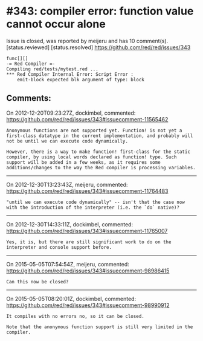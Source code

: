 
#343: compiler error: function value cannot occur alone
================================================================================
Issue is closed, was reported by meijeru and has 10 comment(s).
[status.reviewed] [status.resolved]
<https://github.com/red/red/issues/343>

```
func[][]
-= Red Compiler =-
Compiling red/tests/mytest.red ...
*** Red Compiler Internal Error: Script Error :
    emit-block expected blk argument of type: block
```



Comments:
--------------------------------------------------------------------------------

On 2012-12-20T09:23:27Z, dockimbel, commented:
<https://github.com/red/red/issues/343#issuecomment-11565462>

    Anonymous functions are not supported yet. Function! is not yet a first-class datatype in the current implementation, and probably will not be until we can execute code dynamically. 
    
    However, there is a way to make function! first-class for the static compiler, by using local words declared as function! type. Such support will be added in a few weeks, as it requires some additions/changes to the way the Red compiler is processing variables.

--------------------------------------------------------------------------------

On 2012-12-30T13:23:43Z, meijeru, commented:
<https://github.com/red/red/issues/343#issuecomment-11764483>

    "until we can execute code dynamically" -- isn't that the case now with the introduction of the interpreter (i.e. the `do` native)?

--------------------------------------------------------------------------------

On 2012-12-30T14:33:11Z, dockimbel, commented:
<https://github.com/red/red/issues/343#issuecomment-11765007>

    Yes, it is, but there are still significant work to do on the interpreter and console support before.

--------------------------------------------------------------------------------

On 2015-05-05T07:54:54Z, meijeru, commented:
<https://github.com/red/red/issues/343#issuecomment-98986415>

    Can this now be closed?

--------------------------------------------------------------------------------

On 2015-05-05T08:20:01Z, dockimbel, commented:
<https://github.com/red/red/issues/343#issuecomment-98990912>

    It compiles with no errors no, so it can be closed.
    
    Note that the anonymous function support is still very limited in the compiler.

